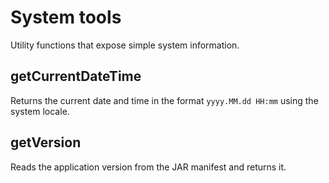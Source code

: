 # System tools

Utility functions that expose simple system information.

## getCurrentDateTime
Returns the current date and time in the format `yyyy.MM.dd HH:mm` using the system locale.

## getVersion
Reads the application version from the JAR manifest and returns it.
